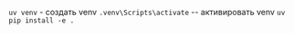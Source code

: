 ```uv venv``` - создать venv
```.venv\Scripts\activate``` -- активировать venv
```uv pip install -e .```